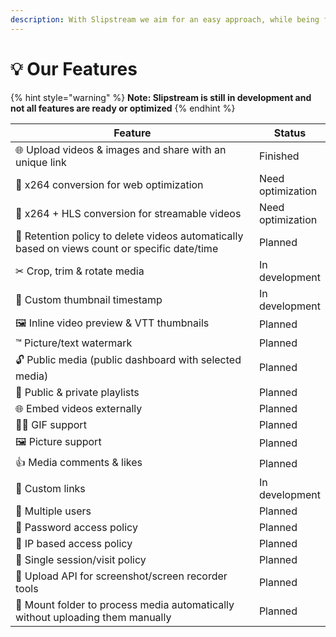 ```yaml
---
description: With Slipstream we aim for an easy approach, while being flexible and richfull
---
```


# 💡 Our Features

{% hint style="warning" %}
**Note: Slipstream is still in development and not all features are ready or optimized**
{% endhint %}

<table data-full-width="true"><thead><tr><th width="768">Feature</th><th>Status</th></tr></thead><tbody><tr><td>🌐 Upload videos &#x26; images and share with an unique link </td><td>Finished</td></tr><tr><td>📼 x264 conversion for web optimization</td><td>Need optimization</td></tr><tr><td>📼 x264 + HLS conversion for streamable videos</td><td>Need optimization</td></tr><tr><td>🚮 Retention policy to delete videos automatically based on views count or specific date/time</td><td>Planned</td></tr><tr><td>✂ Crop, trim &#x26; rotate media</td><td>In development</td></tr><tr><td>📸 Custom thumbnail timestamp</td><td>In development</td></tr><tr><td>🖼 Inline video preview &#x26; VTT thumbnails</td><td>Planned</td></tr><tr><td>™ Picture/text watermark</td><td>Planned</td></tr><tr><td>🔓 Public media (public dashboard with selected media)</td><td>Planned</td></tr><tr><td>📃 Public &#x26; private playlists</td><td>Planned</td></tr><tr><td>🌐 Embed videos externally</td><td>Planned</td></tr><tr><td>👯‍♂️ GIF support</td><td>Planned</td></tr><tr><td>🖼️ Picture support</td><td>Planned</td></tr><tr><td>👍 Media comments &#x26; likes</td><td>Planned</td></tr><tr><td>🐌 Custom links</td><td>In development</td></tr><tr><td>👥 Multiple users</td><td>Planned</td></tr><tr><td>🔑 Password access policy</td><td>Planned</td></tr><tr><td>🔑 IP based access policy</td><td>Planned</td></tr><tr><td>🔐 Single session/visit policy</td><td>Planned</td></tr><tr><td>🔲 Upload API for screenshot/screen recorder tools</td><td>Planned</td></tr><tr><td>💾 Mount folder to process media automatically without uploading them manually</td><td>Planned</td></tr></tbody></table>
